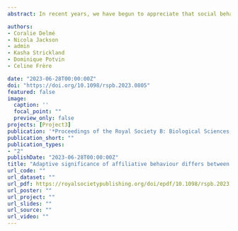 ```yaml
---
abstract: In recent years, we have begun to appreciate that social behaviours might exhibit repeatable among-individual variation. Such behavioural traits may even covary and have critical evolutionary implications. Importantly, some social behaviours such as aggressiveness have been shown to provide fitness benefits, including higher reproductive success and survival. However, fitness consequences of affiliative behaviours, especially between or among sexes, can be more challenging to establish. Using a longitudinal behavioural dataset (2014–2021) collected on eastern water dragons (Intellagama lesueurii), we investigated whether various aspects of affiliative behaviour (i) were repeatable across years, (ii) covaried with each other at the among-individual level, and (iii) influenced individuals' fitness. In particular, we considered affiliative behaviours towards opposite-sex and same-sex conspecifics separately. We found that social traits were repeatable and covaried with each other similarly for both sexes. More notably, we found that male reproductive success was positively correlated with the number of female associates and the proportion of time spent with females, while females’ reproductive success was not correlated with any of the measured social behaviour metrics. Overall, these findings suggest that selection may be acting differently on social behaviour of male and female eastern water dragons.

authors:
- Coralie Delmé
- Nicola Jackson
- admin
- Kasha Strickland
- Dominique Potvin
- Celine Frère

date: "2023-06-28T00:00:00Z"
doi: "https://doi.org/10.1098/rspb.2023.0805"
featured: false
image:
  caption: ''
  focal_point: ""
  preview_only: false
projects: [Project3]
publication: '*Proceedings of the Royal Society B: Biological Sciences, 290*(2001) 20230805'
publication_short: ""
publication_types:
- "2"
publishDate: "2023-06-28T00:00:00Z"
title: "Adaptive significance of affiliative behaviour differs between sexes in a wild reptile population"
url_code: ""
url_dataset: ""
url_pdf: https://royalsocietypublishing.org/doi/epdf/10.1098/rspb.2023.0805
url_poster: ""
url_project: ""
url_slides: ""
url_source: ""
url_video: ""
---
```


